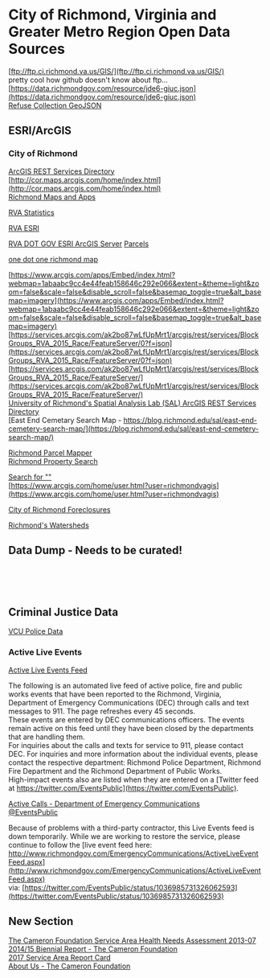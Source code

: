 # City of Richmond, Virginia and Greater Metro Region Open Data Sources  

[ftp://ftp.ci.richmond.va.us/GIS/](ftp://ftp.ci.richmond.va.us/GIS/)  
pretty cool how github doesn't know about ftp...  
[https://data.richmondgov.com/resource/jde6-giuc.json](https://data.richmondgov.com/resource/jde6-giuc.json)  
[Refuse Collection GeoJSON](https://data.richmondgov.com/api/geospatial/tnpy-mt5v?method=export&format=GeoJSON)

## ESRI/ArcGIS  
### City of Richmond  
[ArcGIS REST Services Directory](https://services1.arcgis.com/k3vhq11XkBNeeOfM/ArcGIS/rest/services)  
[http://cor.maps.arcgis.com/home/index.html](http://cor.maps.arcgis.com/home/index.html)  
[Richmond Maps and Apps](https://www.arcgis.com/home/group.html?id=466049e2e72b4a69947f99ea5591426c#overview)  


[RVA Statistics](https://rvastatistics.com/)  


[RVA ESRI](http://cor.maps.arcgis.com/home/index.html)

[RVA DOT GOV ESRI ArcGIS Server](http://services1.arcgis.com/k3vhq11XkBNeeOfM/ArcGIS/rest/services)
[Parcels](http://services1.arcgis.com/k3vhq11XkBNeeOfM/ArcGIS/rest/services/Parcels/FeatureServer/0)

[one dot one richmond map](https://blog.richmond.edu/sal/one-dot-richmond/)

[https://www.arcgis.com/apps/Embed/index.html?webmap=1abaabc9cc4e44feab158646c292e066&extent=&theme=light&zoom=false&scale=false&disable_scroll=false&basemap_toggle=true&alt_basemap=imagery](https://www.arcgis.com/apps/Embed/index.html?webmap=1abaabc9cc4e44feab158646c292e066&extent=&theme=light&zoom=false&scale=false&disable_scroll=false&basemap_toggle=true&alt_basemap=imagery)  
[https://services.arcgis.com/ak2bo87wLfUpMrt1/arcgis/rest/services/BlockGroups_RVA_2015_Race/FeatureServer/0?f=json](https://services.arcgis.com/ak2bo87wLfUpMrt1/arcgis/rest/services/BlockGroups_RVA_2015_Race/FeatureServer/0?f=json)  
[https://services.arcgis.com/ak2bo87wLfUpMrt1/arcgis/rest/services/BlockGroups_RVA_2015_Race/FeatureServer/](https://services.arcgis.com/ak2bo87wLfUpMrt1/arcgis/rest/services/BlockGroups_RVA_2015_Race/FeatureServer/)  
[University of Richmond's Spatial Analysis Lab (SAL) ArcGIS REST Services Directory](https://services.arcgis.com/ak2bo87wLfUpMrt1/ArcGIS/rest/services)   
[East End Cemetary Search Map - https://blog.richmond.edu/sal/east-end-cemetery-search-map/](https://blog.richmond.edu/sal/east-end-cemetery-search-map/)  






[Richmond Parcel Mapper](http://cor.maps.arcgis.com/apps/webappviewer/index.html?id=c3ed34c0fb38441fb95cd2d2d6a22d48/)  
[Richmond Property Search](http://eservices.ci.richmond.va.us/applications/propertysearch/Search.aspx)  


[Search for ""](http://www.arcgis.com/home/search.html?q=richmond&start=1&sortOrder=desc&sortField=relevance)  
[https://www.arcgis.com/home/user.html?user=richmondvagis](https://www.arcgis.com/home/user.html?user=richmondvagis)  


[City of Richmond Foreclosures](http://idx.richmondvamls.net/i/Foreclosures_City_of_Richmond)  

[Richmond's Watersheds](http://www.rvah2o.org/richmonds-watersheds/)  


## Data Dump - Needs to be curated!  
[](https://community-wealth.org/content/richmond-virginia)  
[](https://cura.vcu.edu/media/cura/pdfs/cura-documents/Richmond_VA_Downtown_Profile_FINALE.pdf)  
[](https://www.huduser.gov/portal/publications/pdf/RichmondVA-comp-16.pdf)  
[](http://www.institutephi.org/wp-content/uploads/2017/02/Richmond-City-Food-Policy-Recommendations-Report-FINAL.pdf)  

## Criminal Justice Data  
[VCU Police Data](https://police.vcu.edu/facts/)  

### Active Live Events  
[Active Live Events Feed](http://www.richmondgov.com/content/EmergencyCommunications/ActiveLiveEventFeed.aspx)  

The following is an automated live feed of active police, fire and public works events that have been reported to the Richmond, Virginia, Department of Emergency Communications (DEC) through calls and text messages to 911. The page refreshes every 45 seconds.  
These events are entered by DEC communications officers. The events remain active on this feed until they have been closed by the departments that are handling them.  
For inquiries about the calls and texts for service to 911, please contact DEC. For inquiries and more information about the individual events, please contact the respective department: Richmond Police Department, Richmond Fire Department and the Richmond Department of Public Works.  
High-impact events also are listed when they are entered on a [Twitter feed at https://twitter.com/EventsPublic](https://twitter.com/EventsPublic).  

[Active Calls - Department of Emergency Communications](http://eservices.ci.richmond.va.us/applications/publicsafety/ActiveCalls/)  
[@EventsPublic](https://twitter.com/EventsPublic)  




Because of problems with a third-party contractor, this Live Events feed is down temporarily. While we are working to restore the service, please continue to follow the [live event feed here: http://www.richmondgov.com/EmergencyCommunications/ActiveLiveEventFeed.aspx](http://www.richmondgov.com/EmergencyCommunications/ActiveLiveEventFeed.aspx)  
via: [https://twitter.com/EventsPublic/status/1036985731326062593](https://twitter.com/EventsPublic/status/1036985731326062593)  


## New Section  
[The Cameron Foundation Service Area Health Needs Assessment 2013-07](https://camfound.org/wp-content/uploads/2013/12/2013-Health-Needs-Assessment.pdf)  
[2014/15 Biennial Report - The Cameron Foundation](https://camfound.org/wp-content/uploads/2016/10/Cameron-AR-2014-15.pdf)  
[2017 Service Area Report Card](https://camfound.org/wp-content/uploads/2018/03/2017-Report-Card-Summary-for-web-FINAL.pdf)  
[About Us - The Cameron Foundation](https://camfound.org/about-us/publications)  

